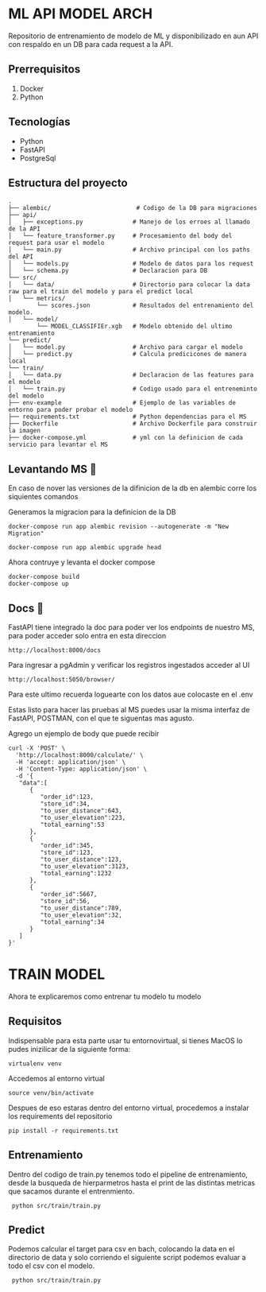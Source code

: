 # ML API MODEL ARCH

Repositorio de entrenamiento de modelo de ML y disponibilizado en aun API con respaldo en un DB para cada request a la API.


## Prerrequisitos

1. Docker
2. Python

## Tecnologías

* Python
* FastAPI
* PostgreSql

## Estructura del proyecto

```
.
├── alembic/                        # Codigo de la DB para migraciones  
├── api/                          
│   ├── exceptions.py              # Manejo de los erroes al llamado de la API 
│   └── feature_transformer.py     # Procesamiento del body del request para usar el modelo
│   └── main.py                    # Archivo principal con los paths del API
│   └── models.py                  # Modelo de datos para los request
│   └── schema.py                  # Declaracion para DB
└── src/    
│   └── data/                      # Directorio para colocar la data raw para el train del modelo y para el predict local
│   └── metrics/
        └── scores.json            # Resultados del entrenamiento del modelo.
│   └── model/
        └── MODEL_CLASSIFIEr.xgb   # Modelo obtenido del ultimo entrenamiento
└── predict/    
│   └── model.py                   # Archivo para cargar el modelo
│   └── predict.py                 # Calcula predicicones de manera local
└── train/    
│   └── data.py                    # Declaracion de las features para el modelo
│   └── train.py                   # Codigo usado para el entreneminto del modelo
├── env-example                    # Ejemplo de las variables de entorno para poder probar el modelo
├── requirements.txt               # Python dependencias para el MS
├── Dockerfile                     # Archivo Dockerfile para construir la imagen
├── docker-compose.yml             # yml con la definicion de cada servicio para levantar el MS

```



## Levantando MS 🚀
En caso de nover las versiones de la difinicion de la db en alembic corre los siquientes comandos

Generamos la migracion para la definicion de la DB
```
docker-compose run app alembic revision --autogenerate -m "New Migration"
```
```
docker-compose run app alembic upgrade head
```

Ahora contruye y levanta el docker compose

```
docker-compose build
docker-compose up
```

##  Docs 🚀
FastAPI tiene integrado la doc para poder ver los endpoints de nuestro MS, para poder acceder solo entra en esta direccion

```
http://localhost:8000/docs
```

Para ingresar a pgAdmin y verificar los registros ingestados acceder al UI

```
http://localhost:5050/browser/
```
Para este ultimo recuerda loguearte con los datos aue colocaste en el .env

Estas listo para hacer las pruebas al MS puedes usar la misma interfaz de FastAPI, POSTMAN, con el que te siguentas mas agusto.

Agrego un ejemplo de body que puede recibir 

```
curl -X 'POST' \
  'http://localhost:8000/calculate/' \
  -H 'accept: application/json' \
  -H 'Content-Type: application/json' \
  -d '{
   "data":[
      {
         "order_id":123,
         "store_id":34,
         "to_user_distance":643,
         "to_user_elevation":223,
         "total_earning":53
      },
      {
         "order_id":345,
         "store_id":123,
         "to_user_distance":123,
         "to_user_elevation":3123,
         "total_earning":1232
      },
      {
         "order_id":5667,
         "store_id":56,
         "to_user_distance":789,
         "to_user_elevation":32,
         "total_earning":34
      }
   ]
}'
```

# TRAIN MODEL
Ahora te explicaremos como entrenar tu modelo tu modelo

## Requisitos

Indispensable para esta parte usar tu entornovirtual, si tienes MacOS lo pudes inizilicar de la siguiente forma:
```
virtualenv venv
```
Accedemos al entorno virtual
```
source venv/bin/activate
```
Despues de eso estaras dentro del entorno virtual, procedemos a instalar los requirements del repositorio

```
pip install -r requirements.txt
```
## Entrenamiento

Dentro del codigo de train.py tenemos todo el pipeline de entrenamiento, desde la busqueda de hierparmetros hasta el print de las distintas metricas que sacamos durante el entrenmiento.
```
 python src/train/train.py 
```
## Predict

Podemos calcular el target para csv en bach, colocando la data en el directorio de data y solo corriendo el siguiente script podemos evaluar a todo el csv con el modelo.
```
 python src/train/train.py 
```
